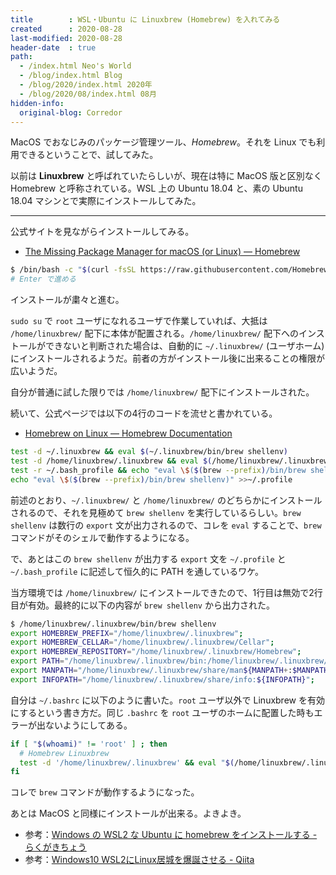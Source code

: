 ```yaml
---
title        : WSL・Ubuntu に Linuxbrew (Homebrew) を入れてみる
created      : 2020-08-28
last-modified: 2020-08-28
header-date  : true
path:
  - /index.html Neo's World
  - /blog/index.html Blog
  - /blog/2020/index.html 2020年
  - /blog/2020/08/index.html 08月
hidden-info:
  original-blog: Corredor
---
```


MacOS でおなじみのパッケージ管理ツール、_Homebrew_。それを Linux でも利用できるということで、試してみた。

以前は __Linuxbrew__ と呼ばれていたらしいが、現在は特に MacOS 版と区別なく Homebrew と呼称されている。WSL 上の Ubuntu 18.04 と、素の Ubuntu 18.04 マシンとで実際にインストールしてみた。

---

公式サイトを見ながらインストールしてみる。

- [The Missing Package Manager for macOS (or Linux) — Homebrew](https://brew.sh/)

```bash
$ /bin/bash -c "$(curl -fsSL https://raw.githubusercontent.com/Homebrew/install/master/install.sh)"
# Enter で進める
```

インストールが粛々と進む。

`sudo su` で `root` ユーザになれるユーザで作業していれば、大抵は `/home/linuxbrew/` 配下に本体が配置される。`/home/linuxbrew/` 配下へのインストールができないと判断された場合は、自動的に `~/.linuxbrew/` (ユーザホーム) にインストールされるようだ。前者の方がインストール後に出来ることの権限が広いようだ。

自分が普通に試した限りでは `/home/linuxbrew/` 配下にインストールされた。

続いて、公式ページでは以下の4行のコードを流せと書かれている。

- [Homebrew on Linux — Homebrew Documentation](https://docs.brew.sh/Homebrew-on-Linux)

```bash
test -d ~/.linuxbrew && eval $(~/.linuxbrew/bin/brew shellenv)
test -d /home/linuxbrew/.linuxbrew && eval $(/home/linuxbrew/.linuxbrew/bin/brew shellenv)
test -r ~/.bash_profile && echo "eval \$($(brew --prefix)/bin/brew shellenv)" >>~/.bash_profile
echo "eval \$($(brew --prefix)/bin/brew shellenv)" >>~/.profile
```

前述のとおり、`~/.linuxbrew/` と `/home/linuxbrew/` のどちらかにインストールされるので、それを見極めて `brew shellenv` を実行しているらしい。`brew shellenv` は数行の `export` 文が出力されるので、コレを `eval` することで、`brew` コマンドがそのシェルで動作するようになる。

で、あとはこの `brew shellenv` が出力する `export` 文を `~/.profile` と `~/.bash_profile` に記述して恒久的に PATH を通しているワケ。

当方環境では `/home/linuxbrew/` にインストールできたので、1行目は無効で2行目が有効。最終的に以下の内容が `brew shellenv` から出力された。

```bash
$ /home/linuxbrew/.linuxbrew/bin/brew shellenv
export HOMEBREW_PREFIX="/home/linuxbrew/.linuxbrew";
export HOMEBREW_CELLAR="/home/linuxbrew/.linuxbrew/Cellar";
export HOMEBREW_REPOSITORY="/home/linuxbrew/.linuxbrew/Homebrew";
export PATH="/home/linuxbrew/.linuxbrew/bin:/home/linuxbrew/.linuxbrew/sbin${PATH+:$PATH}";
export MANPATH="/home/linuxbrew/.linuxbrew/share/man${MANPATH+:$MANPATH}:";
export INFOPATH="/home/linuxbrew/.linuxbrew/share/info:${INFOPATH}";
```

自分は `~/.bashrc` に以下のように書いた。`root` ユーザ以外で Linuxbrew を有効にするという書き方だ。同じ `.bashrc` を `root` ユーザのホームに配置した時もエラーが出ないようにしてある。

```bash
if [ "$(whoami)" != 'root' ] ; then
  # Homebrew Linuxbrew
  test -d '/home/linuxbrew/.linuxbrew' && eval "$(/home/linuxbrew/.linuxbrew/bin/brew shellenv)"
fi
```

コレで `brew` コマンドが動作するようになった。

あとは MacOS と同様にインストールが出来る。よきよき。

- 参考：[Windows の WSL2 な Ubuntu に homebrew をインストールする - らくがきちょう](https://sig9.hatenablog.com/entry/2019/12/01/000000)
- 参考：[Windows10 WSL2にLinux居城を爆誕させる - Qiita](https://qiita.com/v2okimochi/items/f53edcf79a4b71f519b1)
